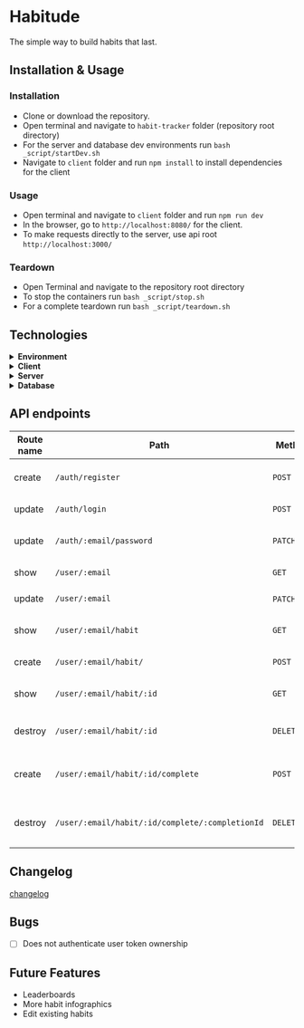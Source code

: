 # Habitude

The simple way to build habits that last.

## Installation & Usage

### Installation

- Clone or download the repository.
- Open terminal and navigate to `habit-tracker` folder (repository root directory)
- For the server and database dev environments run `bash _script/startDev.sh`
- Navigate to `client` folder and run `npm install` to install dependencies for the client

### Usage

- Open terminal and navigate to `client` folder and run `npm run dev`
- In the browser, go to `http://localhost:8080/` for the client.
- To make requests directly to the server, use api root `http://localhost:3000/`

### Teardown

- Open Terminal and navigate to the repository root directory
- To stop the containers run `bash _script/stop.sh`
- For a complete teardown run `bash _script/teardown.sh`

## Technologies

<details>
  <summary><b>Environment</b></summary>

- [Docker](https://www.docker.com/)

</details>

<details>
  <summary><b>Client</b></summary>
  
  - HTML
  - CSS
  - JavaScript
  - [NPM](https://www.npmjs.com/)
    - [lite-server](https://www.npmjs.com/package/lite-server)
    - [concurrently](https://www.npmjs.com/package/concurrently)
    - [watchify](https://www.npmjs.com/package/watchify)
    - [jest](https://www.npmjs.com/package/jest)
    - [jwt-decode](https://www.npmjs.com/package/jwt-decode)

</details>

<details>
  <summary><b>Server</b></summary>

- [Docker](https://www.docker.com/)
- [NodeJs](https://nodejs.org/en/)
- [NPM](https://www.npmjs.com/)
  - [express](https://www.npmjs.com/package/express)
  - [cors](https://www.npmjs.com/package/cors)
  - [morgan](https://www.npmjs.com/package/morgan)
  - [dayjs](https://www.npmjs.com/package/dayjs)
  - [jsonwebtoken](https://www.npmjs.com/package/jsonwebtoken)
  - [pg](https://www.npmjs.com/package/pg)
  - [bcrypt](https://www.npmjs.com/package/bcrypt)
  - [dotenv](https://www.npmjs.com/package/dotenv)
  - [jest](https://www.npmjs.com/package/jest)
  - [supertest](https://www.npmjs.com/package/supertest)
  - [nodemon](https://www.npmjs.com/package/nodemon)

</details>

<details>
  <summary><b>Database</b></summary>

- [Docker](https://www.docker.com/)
- [PostgreSQL](https://www.postgresql.org/)

</details>

## API endpoints

| Route name | Path                                            | Method        | Purpose                            |
| ---------- | ----------------------------------------------- | ------------- | ---------------------------------- |
| create     | `/auth/register`                                | `POST`        | Register a new account             |
| update     | `/auth/login`                                   | `POST`        | Login to an account                |
| update     | `/auth/:email/password`                         | `PATCH`       | Update account password            |
| show       | `/user/:email`                                  | `GET`         | Get user info                      |
| update     | `/user/:email`                                  | `PATCH`/`PUT` | Update user name                   |
| show       | `/user/:email/habit`                            | `GET`         | Get all users' habits              |
| create     | `/user/:email/habit/`                           | `POST`        | Add a new habit                    |
| show       | `/user/:email/habit/:id`                        | `GET`         | Get a single habit by id           |
| destroy    | `/user/:email/habit/:id`                        | `DELETE`      | Delete a single habit by id        |
| create     | `/user/:email/habit/:id/complete`               | `POST`        | Add a habit completion instance    |
| destroy    | `/user/:email/habit/:id/complete/:completionId` | `DELETE`      | Delete a habit completion instance |

## Changelog

[changelog](./changelog.md)

## Bugs

- [ ] Does not authenticate user token ownership

## Future Features

- Leaderboards
- More habit infographics
- Edit existing habits
